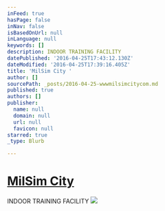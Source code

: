 ```yaml
---
inFeed: true
hasPage: false
inNav: false
isBasedOnUrl: null
inLanguage: null
keywords: []
description: INDOOR TRAINING FACILITY
datePublished: '2016-04-25T17:43:12.130Z'
dateModified: '2016-04-25T17:39:16.405Z'
title: 'MilSim City '
author: []
sourcePath: _posts/2016-04-25-wwwmilsimcitycom.md
published: true
authors: []
publisher:
  name: null
  domain: null
  url: null
  favicon: null
starred: true
_type: Blurb

---
```

# [MilSim City ][0]

INDOOR TRAINING FACILITY
![](https://the-grid-user-content.s3-us-west-2.amazonaws.com/b6459353-55ca-4294-87e0-48faf7f41cfc.jpg)

[0]: www.milsimcity.com